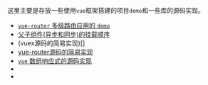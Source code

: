 这里主要是存放一些使用`vue`框架搭建的项目`demo`和一些库的源码实现。
+ [`vue-router` 多级路由应用的 `demo` ](https://github.com/tangjie-93/vue/tree/master/Communicate)
+ [父子组件(异步和同步)的挂载顺序](https://github.com/tangjie-93/vue/tree/master/comp-mount-order)
+ (vuex源码的简易实现)[]
+ [vue-router源码的简易实现]()
+ [`vue` 数组响应式的源码实现](https://github.com/tangjie-93/vue/tree/master/array-reacttive)
+ []()
+ []()

